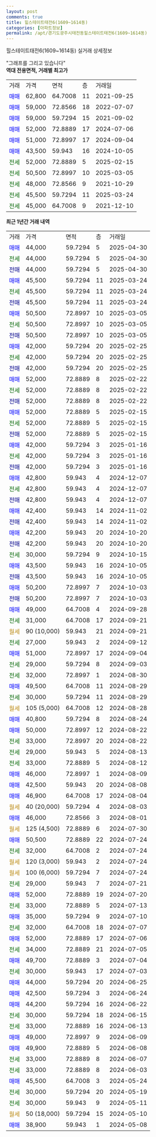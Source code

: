 ```yaml
---
layout: post
comments: true
title: 힐스테이트태전6(1609~1614동)
categories: [아파트정보]
permalink: /apt/경기도광주시태전동힐스테이트태전6(1609~1614동)
---
```


힐스테이트태전6(1609~1614동) 실거래 상세정보

<script type="text/javascript">
  google.charts.load('current', {'packages':['line', 'corechart']});
  google.charts.setOnLoadCallback(drawChart);

  function drawChart() {
    var data = new google.visualization.DataTable();
    data.addColumn('date', '거래일');
    data.addColumn('number', "매매");
    data.addColumn('number', "전세");
    data.addColumn('number', "전매");

    data.addRows([[new Date(Date.parse("2025-04-30")), 44000, null, null], [new Date(Date.parse("2025-04-30")), null, 44000, null], [new Date(Date.parse("2025-04-30")), null, null, 44000], [new Date(Date.parse("2025-03-24")), 45500, null, null], [new Date(Date.parse("2025-03-24")), null, 45500, null], [new Date(Date.parse("2025-03-24")), null, null, 45500], [new Date(Date.parse("2025-03-05")), 50500, null, null], [new Date(Date.parse("2025-03-05")), null, 50500, null], [new Date(Date.parse("2025-03-05")), null, null, 50500], [new Date(Date.parse("2025-02-25")), 42000, null, null], [new Date(Date.parse("2025-02-25")), null, 42000, null], [new Date(Date.parse("2025-02-25")), null, null, 42000], [new Date(Date.parse("2025-02-22")), 52000, null, null], [new Date(Date.parse("2025-02-22")), null, 52000, null], [new Date(Date.parse("2025-02-22")), null, null, 52000], [new Date(Date.parse("2025-02-15")), 52000, null, null], [new Date(Date.parse("2025-02-15")), null, 52000, null], [new Date(Date.parse("2025-02-15")), null, null, 52000], [new Date(Date.parse("2025-01-16")), 42000, null, null], [new Date(Date.parse("2025-01-16")), null, 42000, null], [new Date(Date.parse("2025-01-16")), null, null, 42000], [new Date(Date.parse("2024-12-07")), 42800, null, null], [new Date(Date.parse("2024-12-07")), null, 42800, null], [new Date(Date.parse("2024-12-07")), null, null, 42800], [new Date(Date.parse("2024-11-02")), 42400, null, null], [new Date(Date.parse("2024-11-02")), null, null, 42400], [new Date(Date.parse("2024-10-20")), 42200, null, null], [new Date(Date.parse("2024-10-20")), null, null, 42200], [new Date(Date.parse("2024-10-15")), null, 30000, null], [new Date(Date.parse("2024-10-05")), 43500, null, null], [new Date(Date.parse("2024-10-05")), null, null, 43500], [new Date(Date.parse("2024-10-03")), 50200, null, null], [new Date(Date.parse("2024-10-03")), null, null, 50200], [new Date(Date.parse("2024-09-28")), 49000, null, null], [new Date(Date.parse("2024-09-21")), null, 31000, null], [new Date(Date.parse("2024-09-21")), null, null, null], [new Date(Date.parse("2024-09-12")), null, 27000, null], [new Date(Date.parse("2024-09-04")), 51000, null, null], [new Date(Date.parse("2024-09-03")), null, 29000, null], [new Date(Date.parse("2024-08-30")), null, 32000, null], [new Date(Date.parse("2024-08-29")), 49500, null, null], [new Date(Date.parse("2024-08-29")), null, 30000, null], [new Date(Date.parse("2024-08-28")), null, null, null], [new Date(Date.parse("2024-08-24")), 40800, null, null], [new Date(Date.parse("2024-08-22")), 50000, null, null], [new Date(Date.parse("2024-08-22")), null, 33000, null], [new Date(Date.parse("2024-08-13")), null, 29000, null], [new Date(Date.parse("2024-08-12")), null, 33000, null], [new Date(Date.parse("2024-08-09")), 46000, null, null], [new Date(Date.parse("2024-08-08")), 42500, null, null], [new Date(Date.parse("2024-08-04")), 46900, null, null], [new Date(Date.parse("2024-08-03")), null, null, null], [new Date(Date.parse("2024-08-01")), 46000, null, null], [new Date(Date.parse("2024-07-30")), null, null, null], [new Date(Date.parse("2024-07-24")), 50500, null, null], [new Date(Date.parse("2024-07-24")), null, 32000, null], [new Date(Date.parse("2024-07-24")), null, null, null], [new Date(Date.parse("2024-07-24")), null, null, null], [new Date(Date.parse("2024-07-21")), null, 29000, null], [new Date(Date.parse("2024-07-20")), 52000, null, null], [new Date(Date.parse("2024-07-13")), null, 33000, null], [new Date(Date.parse("2024-07-10")), 35000, null, null], [new Date(Date.parse("2024-07-07")), null, 32000, null], [new Date(Date.parse("2024-07-06")), 52000, null, null], [new Date(Date.parse("2024-07-05")), null, 34000, null], [new Date(Date.parse("2024-07-04")), 49700, null, null], [new Date(Date.parse("2024-07-03")), null, 30000, null], [new Date(Date.parse("2024-06-25")), 44000, null, null], [new Date(Date.parse("2024-06-24")), 42500, null, null], [new Date(Date.parse("2024-06-22")), 44200, null, null], [new Date(Date.parse("2024-06-15")), null, 30000, null], [new Date(Date.parse("2024-06-13")), null, 33000, null], [new Date(Date.parse("2024-06-09")), 49000, null, null], [new Date(Date.parse("2024-06-08")), 49900, null, null], [new Date(Date.parse("2024-06-07")), null, 33000, null], [new Date(Date.parse("2024-06-03")), null, 33000, null], [new Date(Date.parse("2024-05-24")), 45500, null, null], [new Date(Date.parse("2024-05-19")), null, 30000, null], [new Date(Date.parse("2024-05-11")), null, 30000, null], [new Date(Date.parse("2024-05-10")), null, null, null], [new Date(Date.parse("2024-05-08")), 38900, null, null]]);

    var options = {
      hAxis: {
        format: 'yyyy/MM/dd'
      },    
      lineWidth: 0,
      pointsVisible: true,    
      title: '최근 1년간 유형별 실거래가 분포',
      legend: { position: 'bottom' }
    };

    var formatter = new google.visualization.NumberFormat({pattern:'###,###'} );
    formatter.format(data, 1);
    formatter.format(data, 2);
    
    setTimeout(function() {
        var chart = new google.visualization.LineChart(document.getElementById('columnchart_material'));
        chart.draw(data, (options));
        document.getElementById('loading').style.display = 'none';
    }, 200);
  }
</script>


<div id="loading" style="z-index:20; display: block; margin-left: 0px">"그래프를 그리고 있습니다"</div>
<div id="columnchart_material" style="width: 95%; margin-left: 0px; display: block"></div>
<!-- contents start -->
<b>역대 전용면적, 거래별 최고가</b>
<table class="sortable">
    <tr>
      <td>거래</td>
      <td>가격</td>
      <td>면적</td>
      <td>층</td>
      <td>거래일</td>
    </tr>
        <tr>
          <td><a style="color: blue">매매</a></td>
          <td>62,800</td>
          <td>64.7008</td>
          <td>11</td>
          <td>2021-09-25</td>
        </tr>            <tr>
          <td><a style="color: blue">매매</a></td>
          <td>59,000</td>
          <td>72.8566</td>
          <td>18</td>
          <td>2022-07-07</td>
        </tr>            <tr>
          <td><a style="color: blue">매매</a></td>
          <td>59,000</td>
          <td>59.7294</td>
          <td>15</td>
          <td>2021-09-02</td>
        </tr>            <tr>
          <td><a style="color: blue">매매</a></td>
          <td>52,000</td>
          <td>72.8889</td>
          <td>17</td>
          <td>2024-07-06</td>
        </tr>            <tr>
          <td><a style="color: blue">매매</a></td>
          <td>51,000</td>
          <td>72.8997</td>
          <td>17</td>
          <td>2024-09-04</td>
        </tr>            <tr>
          <td><a style="color: blue">매매</a></td>
          <td>43,500</td>
          <td>59.943</td>
          <td>16</td>
          <td>2024-10-05</td>
        </tr>        
        <tr>
              <td><a style="color: darkgreen">전세</a></td>
              <td>52,000</td>
              <td>72.8889</td>
              <td>5</td>
              <td>2025-02-15</td>
            </tr>            <tr>
              <td><a style="color: darkgreen">전세</a></td>
              <td>50,500</td>
              <td>72.8997</td>
              <td>10</td>
              <td>2025-03-05</td>
            </tr>            <tr>
              <td><a style="color: darkgreen">전세</a></td>
              <td>48,000</td>
              <td>72.8566</td>
              <td>9</td>
              <td>2021-10-29</td>
            </tr>            <tr>
              <td><a style="color: darkgreen">전세</a></td>
              <td>45,500</td>
              <td>59.7294</td>
              <td>11</td>
              <td>2025-03-24</td>
            </tr>            <tr>
              <td><a style="color: darkgreen">전세</a></td>
              <td>45,000</td>
              <td>64.7008</td>
              <td>9</td>
              <td>2021-12-10</td>
            </tr>        
    
</table>

<b>최근 1년간 거래 내역</b>

<table class="sortable">
    <tr>
      <td>거래</td>
      <td>가격</td>
      <td>면적</td>
      <td>층</td>
      <td>거래일</td>
    </tr>
    <tr>
      <td><a style="color: blue">매매</a></td>
      <td>44,000</td>
      <td>59.7294</td>
      <td>5</td>
      <td>2025-04-30</td>
    </tr>          <tr>
      <td><a style="color: darkgreen">전세</a></td>
      <td>44,000</td>
      <td>59.7294</td>
      <td>5</td>
      <td>2025-04-30</td>
    </tr>          <tr>
      <td><a style="color: darkblue">전매</a></td>
      <td>44,000</td>
      <td>59.7294</td>
      <td>5</td>
      <td>2025-04-30</td>
    </tr>          <tr>
      <td><a style="color: blue">매매</a></td>
      <td>45,500</td>
      <td>59.7294</td>
      <td>11</td>
      <td>2025-03-24</td>
    </tr>          <tr>
      <td><a style="color: darkgreen">전세</a></td>
      <td>45,500</td>
      <td>59.7294</td>
      <td>11</td>
      <td>2025-03-24</td>
    </tr>          <tr>
      <td><a style="color: darkblue">전매</a></td>
      <td>45,500</td>
      <td>59.7294</td>
      <td>11</td>
      <td>2025-03-24</td>
    </tr>          <tr>
      <td><a style="color: blue">매매</a></td>
      <td>50,500</td>
      <td>72.8997</td>
      <td>10</td>
      <td>2025-03-05</td>
    </tr>          <tr>
      <td><a style="color: darkgreen">전세</a></td>
      <td>50,500</td>
      <td>72.8997</td>
      <td>10</td>
      <td>2025-03-05</td>
    </tr>          <tr>
      <td><a style="color: darkblue">전매</a></td>
      <td>50,500</td>
      <td>72.8997</td>
      <td>10</td>
      <td>2025-03-05</td>
    </tr>          <tr>
      <td><a style="color: blue">매매</a></td>
      <td>42,000</td>
      <td>59.7294</td>
      <td>20</td>
      <td>2025-02-25</td>
    </tr>          <tr>
      <td><a style="color: darkgreen">전세</a></td>
      <td>42,000</td>
      <td>59.7294</td>
      <td>20</td>
      <td>2025-02-25</td>
    </tr>          <tr>
      <td><a style="color: darkblue">전매</a></td>
      <td>42,000</td>
      <td>59.7294</td>
      <td>20</td>
      <td>2025-02-25</td>
    </tr>          <tr>
      <td><a style="color: blue">매매</a></td>
      <td>52,000</td>
      <td>72.8889</td>
      <td>8</td>
      <td>2025-02-22</td>
    </tr>          <tr>
      <td><a style="color: darkgreen">전세</a></td>
      <td>52,000</td>
      <td>72.8889</td>
      <td>8</td>
      <td>2025-02-22</td>
    </tr>          <tr>
      <td><a style="color: darkblue">전매</a></td>
      <td>52,000</td>
      <td>72.8889</td>
      <td>8</td>
      <td>2025-02-22</td>
    </tr>          <tr>
      <td><a style="color: blue">매매</a></td>
      <td>52,000</td>
      <td>72.8889</td>
      <td>5</td>
      <td>2025-02-15</td>
    </tr>          <tr>
      <td><a style="color: darkgreen">전세</a></td>
      <td>52,000</td>
      <td>72.8889</td>
      <td>5</td>
      <td>2025-02-15</td>
    </tr>          <tr>
      <td><a style="color: darkblue">전매</a></td>
      <td>52,000</td>
      <td>72.8889</td>
      <td>5</td>
      <td>2025-02-15</td>
    </tr>          <tr>
      <td><a style="color: blue">매매</a></td>
      <td>42,000</td>
      <td>59.7294</td>
      <td>3</td>
      <td>2025-01-16</td>
    </tr>          <tr>
      <td><a style="color: darkgreen">전세</a></td>
      <td>42,000</td>
      <td>59.7294</td>
      <td>3</td>
      <td>2025-01-16</td>
    </tr>          <tr>
      <td><a style="color: darkblue">전매</a></td>
      <td>42,000</td>
      <td>59.7294</td>
      <td>3</td>
      <td>2025-01-16</td>
    </tr>          <tr>
      <td><a style="color: blue">매매</a></td>
      <td>42,800</td>
      <td>59.943</td>
      <td>4</td>
      <td>2024-12-07</td>
    </tr>          <tr>
      <td><a style="color: darkgreen">전세</a></td>
      <td>42,800</td>
      <td>59.943</td>
      <td>4</td>
      <td>2024-12-07</td>
    </tr>          <tr>
      <td><a style="color: darkblue">전매</a></td>
      <td>42,800</td>
      <td>59.943</td>
      <td>4</td>
      <td>2024-12-07</td>
    </tr>          <tr>
      <td><a style="color: blue">매매</a></td>
      <td>42,400</td>
      <td>59.943</td>
      <td>14</td>
      <td>2024-11-02</td>
    </tr>          <tr>
      <td><a style="color: darkblue">전매</a></td>
      <td>42,400</td>
      <td>59.943</td>
      <td>14</td>
      <td>2024-11-02</td>
    </tr>          <tr>
      <td><a style="color: blue">매매</a></td>
      <td>42,200</td>
      <td>59.943</td>
      <td>20</td>
      <td>2024-10-20</td>
    </tr>          <tr>
      <td><a style="color: darkblue">전매</a></td>
      <td>42,200</td>
      <td>59.943</td>
      <td>20</td>
      <td>2024-10-20</td>
    </tr>          <tr>
      <td><a style="color: darkgreen">전세</a></td>
      <td>30,000</td>
      <td>59.7294</td>
      <td>9</td>
      <td>2024-10-15</td>
    </tr>          <tr>
      <td><a style="color: blue">매매</a></td>
      <td>43,500</td>
      <td>59.943</td>
      <td>16</td>
      <td>2024-10-05</td>
    </tr>          <tr>
      <td><a style="color: darkblue">전매</a></td>
      <td>43,500</td>
      <td>59.943</td>
      <td>16</td>
      <td>2024-10-05</td>
    </tr>          <tr>
      <td><a style="color: blue">매매</a></td>
      <td>50,200</td>
      <td>72.8997</td>
      <td>7</td>
      <td>2024-10-03</td>
    </tr>          <tr>
      <td><a style="color: darkblue">전매</a></td>
      <td>50,200</td>
      <td>72.8997</td>
      <td>7</td>
      <td>2024-10-03</td>
    </tr>          <tr>
      <td><a style="color: blue">매매</a></td>
      <td>49,000</td>
      <td>64.7008</td>
      <td>4</td>
      <td>2024-09-28</td>
    </tr>          <tr>
      <td><a style="color: darkgreen">전세</a></td>
      <td>31,000</td>
      <td>64.7008</td>
      <td>17</td>
      <td>2024-09-21</td>
    </tr>          <tr>
      <td><a style="color: darkgoldenrod">월세</a></td>
      <td>90 (10,000)</td>
      <td>59.943</td>
      <td>21</td>
      <td>2024-09-21</td>
    </tr>          <tr>
      <td><a style="color: darkgreen">전세</a></td>
      <td>27,000</td>
      <td>59.943</td>
      <td>2</td>
      <td>2024-09-12</td>
    </tr>          <tr>
      <td><a style="color: blue">매매</a></td>
      <td>51,000</td>
      <td>72.8997</td>
      <td>17</td>
      <td>2024-09-04</td>
    </tr>          <tr>
      <td><a style="color: darkgreen">전세</a></td>
      <td>29,000</td>
      <td>59.7294</td>
      <td>8</td>
      <td>2024-09-03</td>
    </tr>          <tr>
      <td><a style="color: darkgreen">전세</a></td>
      <td>32,000</td>
      <td>72.8997</td>
      <td>1</td>
      <td>2024-08-30</td>
    </tr>          <tr>
      <td><a style="color: blue">매매</a></td>
      <td>49,500</td>
      <td>64.7008</td>
      <td>11</td>
      <td>2024-08-29</td>
    </tr>          <tr>
      <td><a style="color: darkgreen">전세</a></td>
      <td>30,000</td>
      <td>59.7294</td>
      <td>11</td>
      <td>2024-08-29</td>
    </tr>          <tr>
      <td><a style="color: darkgoldenrod">월세</a></td>
      <td>105 (5,000)</td>
      <td>64.7008</td>
      <td>12</td>
      <td>2024-08-28</td>
    </tr>          <tr>
      <td><a style="color: blue">매매</a></td>
      <td>40,800</td>
      <td>59.7294</td>
      <td>8</td>
      <td>2024-08-24</td>
    </tr>          <tr>
      <td><a style="color: blue">매매</a></td>
      <td>50,000</td>
      <td>72.8997</td>
      <td>12</td>
      <td>2024-08-22</td>
    </tr>          <tr>
      <td><a style="color: darkgreen">전세</a></td>
      <td>33,000</td>
      <td>72.8997</td>
      <td>20</td>
      <td>2024-08-22</td>
    </tr>          <tr>
      <td><a style="color: darkgreen">전세</a></td>
      <td>29,000</td>
      <td>59.943</td>
      <td>5</td>
      <td>2024-08-13</td>
    </tr>          <tr>
      <td><a style="color: darkgreen">전세</a></td>
      <td>33,000</td>
      <td>72.8889</td>
      <td>5</td>
      <td>2024-08-12</td>
    </tr>          <tr>
      <td><a style="color: blue">매매</a></td>
      <td>46,000</td>
      <td>72.8997</td>
      <td>1</td>
      <td>2024-08-09</td>
    </tr>          <tr>
      <td><a style="color: blue">매매</a></td>
      <td>42,500</td>
      <td>59.943</td>
      <td>20</td>
      <td>2024-08-08</td>
    </tr>          <tr>
      <td><a style="color: blue">매매</a></td>
      <td>46,900</td>
      <td>64.7008</td>
      <td>17</td>
      <td>2024-08-04</td>
    </tr>          <tr>
      <td><a style="color: darkgoldenrod">월세</a></td>
      <td>40 (20,000)</td>
      <td>59.7294</td>
      <td>4</td>
      <td>2024-08-03</td>
    </tr>          <tr>
      <td><a style="color: blue">매매</a></td>
      <td>46,000</td>
      <td>72.8566</td>
      <td>3</td>
      <td>2024-08-01</td>
    </tr>          <tr>
      <td><a style="color: darkgoldenrod">월세</a></td>
      <td>125 (4,500)</td>
      <td>72.8889</td>
      <td>6</td>
      <td>2024-07-30</td>
    </tr>          <tr>
      <td><a style="color: blue">매매</a></td>
      <td>50,500</td>
      <td>72.8889</td>
      <td>22</td>
      <td>2024-07-24</td>
    </tr>          <tr>
      <td><a style="color: darkgreen">전세</a></td>
      <td>32,000</td>
      <td>64.7008</td>
      <td>2</td>
      <td>2024-07-24</td>
    </tr>          <tr>
      <td><a style="color: darkgoldenrod">월세</a></td>
      <td>120 (3,000)</td>
      <td>59.943</td>
      <td>2</td>
      <td>2024-07-24</td>
    </tr>          <tr>
      <td><a style="color: darkgoldenrod">월세</a></td>
      <td>100 (6,000)</td>
      <td>59.7294</td>
      <td>7</td>
      <td>2024-07-24</td>
    </tr>          <tr>
      <td><a style="color: darkgreen">전세</a></td>
      <td>29,000</td>
      <td>59.943</td>
      <td>7</td>
      <td>2024-07-21</td>
    </tr>          <tr>
      <td><a style="color: blue">매매</a></td>
      <td>52,000</td>
      <td>72.8889</td>
      <td>19</td>
      <td>2024-07-20</td>
    </tr>          <tr>
      <td><a style="color: darkgreen">전세</a></td>
      <td>33,000</td>
      <td>72.8889</td>
      <td>5</td>
      <td>2024-07-13</td>
    </tr>          <tr>
      <td><a style="color: blue">매매</a></td>
      <td>35,000</td>
      <td>59.7294</td>
      <td>9</td>
      <td>2024-07-10</td>
    </tr>          <tr>
      <td><a style="color: darkgreen">전세</a></td>
      <td>32,000</td>
      <td>64.7008</td>
      <td>18</td>
      <td>2024-07-07</td>
    </tr>          <tr>
      <td><a style="color: blue">매매</a></td>
      <td>52,000</td>
      <td>72.8889</td>
      <td>17</td>
      <td>2024-07-06</td>
    </tr>          <tr>
      <td><a style="color: darkgreen">전세</a></td>
      <td>34,000</td>
      <td>72.8889</td>
      <td>21</td>
      <td>2024-07-05</td>
    </tr>          <tr>
      <td><a style="color: blue">매매</a></td>
      <td>49,700</td>
      <td>72.8889</td>
      <td>3</td>
      <td>2024-07-04</td>
    </tr>          <tr>
      <td><a style="color: darkgreen">전세</a></td>
      <td>30,000</td>
      <td>59.943</td>
      <td>17</td>
      <td>2024-07-03</td>
    </tr>          <tr>
      <td><a style="color: blue">매매</a></td>
      <td>44,000</td>
      <td>59.7294</td>
      <td>20</td>
      <td>2024-06-25</td>
    </tr>          <tr>
      <td><a style="color: blue">매매</a></td>
      <td>42,500</td>
      <td>59.7294</td>
      <td>3</td>
      <td>2024-06-24</td>
    </tr>          <tr>
      <td><a style="color: blue">매매</a></td>
      <td>44,200</td>
      <td>59.7294</td>
      <td>16</td>
      <td>2024-06-22</td>
    </tr>          <tr>
      <td><a style="color: darkgreen">전세</a></td>
      <td>30,000</td>
      <td>59.7294</td>
      <td>18</td>
      <td>2024-06-15</td>
    </tr>          <tr>
      <td><a style="color: darkgreen">전세</a></td>
      <td>33,000</td>
      <td>72.8889</td>
      <td>16</td>
      <td>2024-06-13</td>
    </tr>          <tr>
      <td><a style="color: blue">매매</a></td>
      <td>49,000</td>
      <td>72.8997</td>
      <td>9</td>
      <td>2024-06-09</td>
    </tr>          <tr>
      <td><a style="color: blue">매매</a></td>
      <td>49,900</td>
      <td>72.8889</td>
      <td>5</td>
      <td>2024-06-08</td>
    </tr>          <tr>
      <td><a style="color: darkgreen">전세</a></td>
      <td>33,000</td>
      <td>72.8889</td>
      <td>8</td>
      <td>2024-06-07</td>
    </tr>          <tr>
      <td><a style="color: darkgreen">전세</a></td>
      <td>33,000</td>
      <td>72.8889</td>
      <td>8</td>
      <td>2024-06-03</td>
    </tr>          <tr>
      <td><a style="color: blue">매매</a></td>
      <td>45,500</td>
      <td>64.7008</td>
      <td>3</td>
      <td>2024-05-24</td>
    </tr>          <tr>
      <td><a style="color: darkgreen">전세</a></td>
      <td>30,000</td>
      <td>59.7294</td>
      <td>20</td>
      <td>2024-05-19</td>
    </tr>          <tr>
      <td><a style="color: darkgreen">전세</a></td>
      <td>30,000</td>
      <td>59.943</td>
      <td>9</td>
      <td>2024-05-11</td>
    </tr>          <tr>
      <td><a style="color: darkgoldenrod">월세</a></td>
      <td>50 (18,000)</td>
      <td>59.7294</td>
      <td>15</td>
      <td>2024-05-10</td>
    </tr>          <tr>
      <td><a style="color: blue">매매</a></td>
      <td>38,900</td>
      <td>59.943</td>
      <td>1</td>
      <td>2024-05-08</td>
    </tr>      </table>
<!-- contents end -->    

